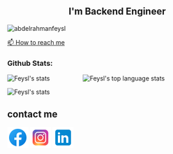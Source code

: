 <h2 align="center"> I'm Backend Engineer </h3>

<p align="left"> <img src="https://komarev.com/ghpvc/?username=abdelrahmanfeysl&label=Profile%20views&color=informational&style=plastic" alt="abdelrahmanfeysl" /> </p> 

[📫 How to reach me](#contact-me)


<!-- Github Stats -->

### Github Stats:
<!--
            &nbsp; -> space
            &emsp; -> 4x(&nbsp;)
-->
<p align="left">
    <img height="165" src="https://github-readme-stats.vercel.app/api?username=abdelrahmanfeysl&count_private=true&include_all_commits=true&theme=tokyonight" alt="Feysl's stats" /> &emsp;&emsp;&emsp;&emsp;&nbsp;&nbsp;&nbsp;
    <img src="https://github-readme-stats.vercel.app/api/top-langs/?username=abdelrahmanfeysl&layout=compact&theme=tokyonight" alt="Feysl's top language stats" />
</p>

<p align="left">
    <img src="https://github-profile-trophy.vercel.app/?username=abdelrahmanfeysl&theme=darkhub&margin-w=15&margin-h=15&column=8&v=2" alt="Feysl's stats" />
</p>

<!-- Github Stats -->







## contact me

[![facebook](/Images/facebook-new.png)](https://www.facebook.com/abdo.feysl)
[![instagram](/Images/instagram-new.png)](https://www.instagram.com/abdelrahman_feysl/)
[![linkedin](/Images/linkedin.png)](https://www.linkedin.com/in/abdelrahman-feysl-4ab758213/)




